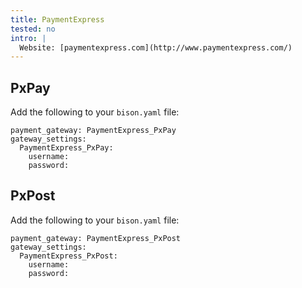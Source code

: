 ```yaml
---
title: PaymentExpress
tested: no
intro: |
  Website: [paymentexpress.com](http://www.paymentexpress.com/)
---
```


## PxPay
Add the following to your `bison.yaml` file:
~~~
payment_gateway: PaymentExpress_PxPay
gateway_settings:
  PaymentExpress_PxPay:
    username:
    password:
~~~ 

## PxPost
Add the following to your `bison.yaml` file:
~~~
payment_gateway: PaymentExpress_PxPost
gateway_settings:
  PaymentExpress_PxPost:
    username:
    password:
~~~ 